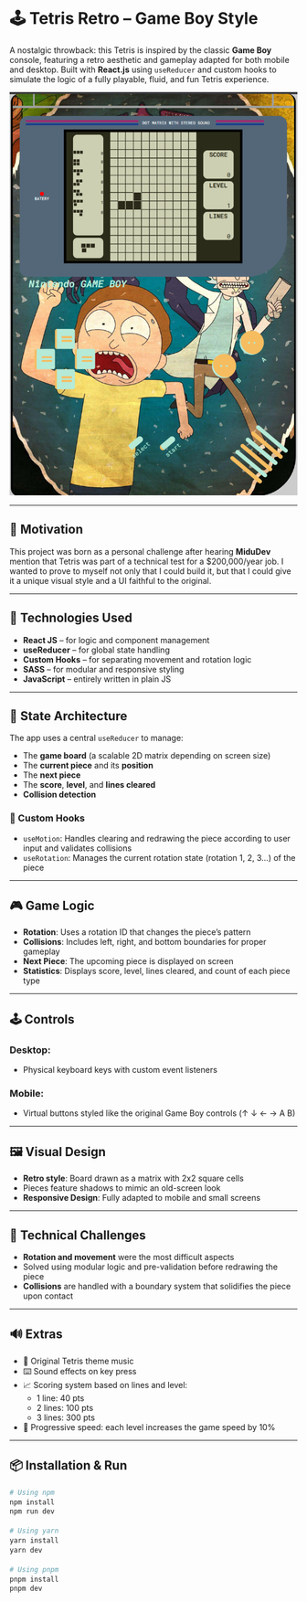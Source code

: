 
# 🕹️ Tetris Retro – Game Boy Style

A nostalgic throwback: this Tetris is inspired by the classic **Game Boy** console, featuring a retro aesthetic and gameplay adapted for both mobile and desktop. Built with **React.js** using `useReducer` and custom hooks to simulate the logic of a fully playable, fluid, and fun Tetris experience.

![Screenshot](./public/screenshot.png) <!-- You can change this to the real path -->

---

## 🎯 Motivation

This project was born as a personal challenge after hearing **MiduDev** mention that Tetris was part of a technical test for a $200,000/year job. I wanted to prove to myself not only that I could build it, but that I could give it a unique visual style and a UI faithful to the original.

---

## 🚀 Technologies Used

- **React JS** – for logic and component management  
- **useReducer** – for global state handling  
- **Custom Hooks** – for separating movement and rotation logic  
- **SASS** – for modular and responsive styling  
- **JavaScript** – entirely written in plain JS

---

## 🧠 State Architecture

The app uses a central `useReducer` to manage:

- The **game board** (a scalable 2D matrix depending on screen size)
- The **current piece** and its **position**
- The **next piece**
- The **score**, **level**, and **lines cleared**
- **Collision detection**

### 🧩 Custom Hooks

- `useMotion`: Handles clearing and redrawing the piece according to user input and validates collisions  
- `useRotation`: Manages the current rotation state (rotation 1, 2, 3...) of the piece

---

## 🎮 Game Logic

- **Rotation**: Uses a rotation ID that changes the piece’s pattern  
- **Collisions**: Includes left, right, and bottom boundaries for proper gameplay  
- **Next Piece**: The upcoming piece is displayed on screen  
- **Statistics**: Displays score, level, lines cleared, and count of each piece type

---

## 🕹️ Controls

### Desktop:

- Physical keyboard keys with custom event listeners

### Mobile:

- Virtual buttons styled like the original Game Boy controls (↑ ↓ ← → A B)

---

## 🖼️ Visual Design

- **Retro style**: Board drawn as a matrix with 2x2 square cells  
- Pieces feature shadows to mimic an old-screen look  
- **Responsive Design**: Fully adapted to mobile and small screens

---

## 🔧 Technical Challenges

- **Rotation and movement** were the most difficult aspects  
- Solved using modular logic and pre-validation before redrawing the piece  
- **Collisions** are handled with a boundary system that solidifies the piece upon contact

---

## 🔊 Extras

- 🎵 Original Tetris theme music  
- ⌨️ Sound effects on key press  
- 📈 Scoring system based on lines and level:
  - 1 line: 40 pts  
  - 2 lines: 100 pts  
  - 3 lines: 300 pts  
- 🔄 Progressive speed: each level increases the game speed by 10%

---

## 📦 Installation & Run

```bash
# Using npm
npm install
npm run dev

# Using yarn
yarn install
yarn dev

# Using pnpm
pnpm install
pnpm dev

